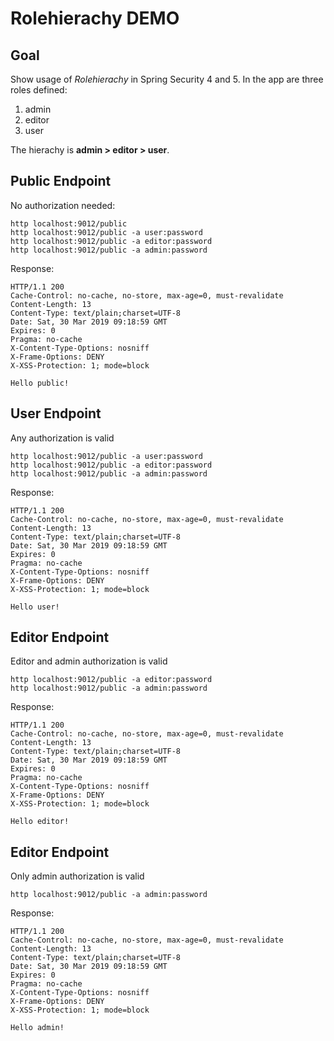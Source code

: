 # Rolehierachy DEMO

## Goal
Show usage of *Rolehierachy* in Spring Security 4 and 5. In the app are three roles defined:
1. admin
2. editor
3. user

The hierachy is **admin > editor > user**.

## Public Endpoint
No authorization needed:  
```
http localhost:9012/public
http localhost:9012/public -a user:password
http localhost:9012/public -a editor:password
http localhost:9012/public -a admin:password
```

Response:

```
HTTP/1.1 200 
Cache-Control: no-cache, no-store, max-age=0, must-revalidate
Content-Length: 13
Content-Type: text/plain;charset=UTF-8
Date: Sat, 30 Mar 2019 09:18:59 GMT
Expires: 0
Pragma: no-cache
X-Content-Type-Options: nosniff
X-Frame-Options: DENY
X-XSS-Protection: 1; mode=block

Hello public!
```

## User Endpoint

Any authorization is valid  

```
http localhost:9012/public -a user:password
http localhost:9012/public -a editor:password
http localhost:9012/public -a admin:password
```

Response:
```
HTTP/1.1 200 
Cache-Control: no-cache, no-store, max-age=0, must-revalidate
Content-Length: 13
Content-Type: text/plain;charset=UTF-8
Date: Sat, 30 Mar 2019 09:18:59 GMT
Expires: 0
Pragma: no-cache
X-Content-Type-Options: nosniff
X-Frame-Options: DENY
X-XSS-Protection: 1; mode=block

Hello user!
```

## Editor Endpoint

Editor and admin authorization is valid  

```
http localhost:9012/public -a editor:password
http localhost:9012/public -a admin:password
```

Response:
```
HTTP/1.1 200 
Cache-Control: no-cache, no-store, max-age=0, must-revalidate
Content-Length: 13
Content-Type: text/plain;charset=UTF-8
Date: Sat, 30 Mar 2019 09:18:59 GMT
Expires: 0
Pragma: no-cache
X-Content-Type-Options: nosniff
X-Frame-Options: DENY
X-XSS-Protection: 1; mode=block

Hello editor!
```


## Editor Endpoint

Only admin authorization is valid  

```
http localhost:9012/public -a admin:password
```

Response:
```
HTTP/1.1 200 
Cache-Control: no-cache, no-store, max-age=0, must-revalidate
Content-Length: 13
Content-Type: text/plain;charset=UTF-8
Date: Sat, 30 Mar 2019 09:18:59 GMT
Expires: 0
Pragma: no-cache
X-Content-Type-Options: nosniff
X-Frame-Options: DENY
X-XSS-Protection: 1; mode=block

Hello admin!
```

